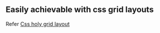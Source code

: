 
## Easily achievable with css grid layouts

Refer [Css holy grid layout](cssgridstuff/holygraillayout.html)